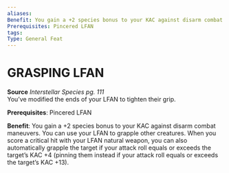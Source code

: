 ```yaml
---
aliases: 
Benefit: You gain a +2 species bonus to your KAC against disarm combat maneuvers. You can use your LFAN to grapple other creatures. When you score a critical hit with your LFAN natural weapon, you can also automatically grapple the target if your attack roll equals or exceeds the target’s KAC +4 (pinning them instead if your attack roll equals or exceeds the target’s KAC +13).
Prerequisites: Pincered LFAN
tags: 
Type: General Feat
---
```

# GRASPING LFAN
**Source** _Interstellar Species pg. 111_  
You’ve modified the ends of your LFAN to tighten their grip.

**Prerequisites**: Pincered LFAN

**Benefit**: You gain a +2 species bonus to your KAC against disarm combat maneuvers. You can use your LFAN to grapple other creatures. When you score a critical hit with your LFAN natural weapon, you can also automatically grapple the target if your attack roll equals or exceeds the target’s KAC +4 (pinning them instead if your attack roll equals or exceeds the target’s KAC +13).